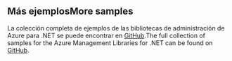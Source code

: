 ## <a name="more-samples"></a><span data-ttu-id="18fcd-101">Más ejemplos</span><span class="sxs-lookup"><span data-stu-id="18fcd-101">More samples</span></span>

<span data-ttu-id="18fcd-102">La colección completa de ejemplos de las bibliotecas de administración de Azure para .NET se puede encontrar en [GitHub](https://github.com/Azure/azure-sdk-for-net/blob/Fluent/README.md#sample-code).</span><span class="sxs-lookup"><span data-stu-id="18fcd-102">The full collection of samples for the Azure Management Libraries for .NET can be found on [GitHub](https://github.com/Azure/azure-sdk-for-net/blob/Fluent/README.md#sample-code).</span></span>